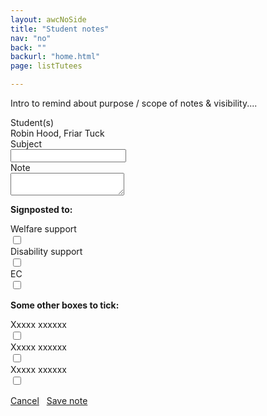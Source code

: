 ```yaml
---
layout: awcNoSide
title: "Student notes"
nav: "no"
back: ""
backurl: "home.html"
page: listTutees

---
```


<p class="notesIntro">Intro to remind about purpose / scope of notes & visibility....</p>


<div class="row padRow">
  <div class="col-md-2 right bold">Student(s)</div>
  <div class="col-md-10">Robin Hood, Friar Tuck</div>
</div>

<div class="row padRow">
  <div class="col-md-2 right bold">Subject</div>
  <div class="col-md-10"><input type="text" class="GTtextinput"/></div>
</div>

<div class="row padRow">
  <div class="col-md-2 right bold">Note</div>
  <div class="col-md-10"><textarea class="GTtextareabig"></textarea></div>
</div>



<div class="row ">
  <div class="col-md-6 ">
    <p><b>Signposted to:</b></p>
    <div class="row padRow">
      <div class="col-md-4 right bold">Welfare support</div>
      <div class="col-md-6"><label class="switch"><input type="checkbox"><span class="slider round"></span></label></div>
    </div>
    <div class="row padRow">
      <div class="col-md-4 right bold">Disability support</div>
      <div class="col-md-6"><label class="switch"><input type="checkbox"><span class="slider round"></span></label></div>
    </div>
    <div class="row padRow">
      <div class="col-md-4 right bold">EC</div>
      <div class="col-md-6"><label class="switch"><input type="checkbox"><span class="slider round"></span></label></div>
    </div>
  </div>
  <div class="col-md-6">
    <p><b>Some other boxes to tick:</b></p>
    <div class="row padRow">
      <div class="col-md-4 right bold">Xxxxx xxxxxx</div>
      <div class="col-md-6"><label class="switch"><input type="checkbox"><span class="slider round"></span></label></div>
    </div>
    <div class="row padRow">
      <div class="col-md-4 right bold">Xxxxx xxxxxx</div>
      <div class="col-md-6"><label class="switch"><input type="checkbox"><span class="slider round"></span></label></div>
    </div>
    <div class="row padRow">
      <div class="col-md-4 right bold">Xxxxx xxxxxx</div>
      <div class="col-md-6"><label class="switch"><input type="checkbox"><span class="slider round"></span></label></div>
    </div>
  </div>
</div>



<a class="btn btn-outline-dark" href="addList.html" role="button">Cancel</a> &nbsp; <a class="btn btn-dark" href="addNoteSuccess.html" role="button">Save note</a>